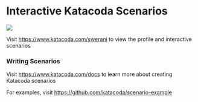 # Interactive Katacoda Scenarios

[![](http://shields.katacoda.com/katacoda/swerani/count.svg)](https://www.katacoda.com/swerani "Get your profile on Katacoda.com")

Visit https://www.katacoda.com/swerani to view the profile and interactive scenarios

### Writing Scenarios
Visit https://www.katacoda.com/docs to learn more about creating Katacoda scenarios

For examples, visit https://github.com/katacoda/scenario-example

